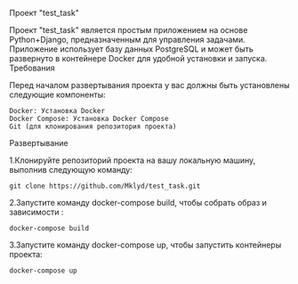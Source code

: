Проект "test_task"

Проект "test_task" является простым приложением на основе Python+Django, предназначенным для управления задачами. Приложение использует базу данных PostgreSQL и может быть развернуто в контейнере Docker для удобной установки и запуска.
Требования

Перед началом развертывания проекта у вас должны быть установлены следующие компоненты:

    Docker: Установка Docker
    Docker Compose: Установка Docker Compose
    Git (для клонирования репозитория проекта)

Развертывание

1.Клонируйте репозиторий проекта на вашу локальную машину, выполнив следующую команду:

    git clone https://github.com/Mklyd/test_task.git

2.Запустите команду docker-compose build, чтобы собрать образ и зависимости :

    docker-compose build

3.Запустите команду docker-compose up, чтобы запустить контейнеры проекта:

    docker-compose up
